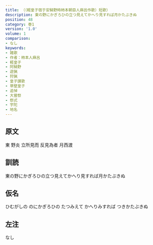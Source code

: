 ```yaml
---
title: （（軽皇子宿于安騎野時柿本朝臣人麻呂作歌）短歌）
description: 東の野にかぎろひの立つ見えてかへり見すれば月かたぶきぬ
position: 48
category: 巻1
version: '1.0'
volume: 1
comparison:
- なし
keywords:
- 雑歌
- 作者：柿本人麻呂
- 軽皇子
- 阿騎野
- 遊猟
- 狩猟
- 皇子讃歌
- 草壁皇子
- 追悼
- 大嘗祭
- 祭式
- 宇陀
- 地名
---
```


## 原文

東 野炎 立所見而 反見為者 月西渡

## 訓読

東の野にかぎろひの立つ見えてかへり見すれば月かたぶきぬ

## 仮名

ひむがしの のにかぎろひの たつみえて かへりみすれば つきかたぶきぬ

## 左注

なし
